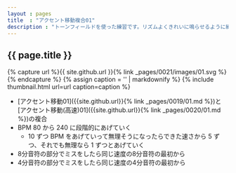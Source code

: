 ```yaml
---
layout : pages
title  : "アクセント移動複合01"
description : "トーンフィールドを使った練習です。リズムよくきれいに鳴らせるように練習しましょう。途中で8分音符になります。"
---
```


## {{ page.title }}

{% capture url %}{{ site.github.url }}{% link _pages/0021/images/01.svg %}{% endcapture %}
{% assign caption = '' | markdownify %}
{% include thumbnail.html url=url caption=caption %}

* [アクセント移動01]({{site.github.url}}{% link _pages/0019/01.md %})と[アクセント移動(高速)01]({{site.github.url}}{% link _pages/0020/01.md %})の複合
* BPM 80 から 240 に段階的にあげていく
  * 10 ずつ BPM をあげていって無理そうになったらできた速さから 5 ずつ、それでも無理なら 1 ずつとあげていく
* 8分音符の部分でミスをしたら同じ速度の8分音符の最初から
* 4分音符の部分でミスをしたら同じ速度の4分音符の最初から